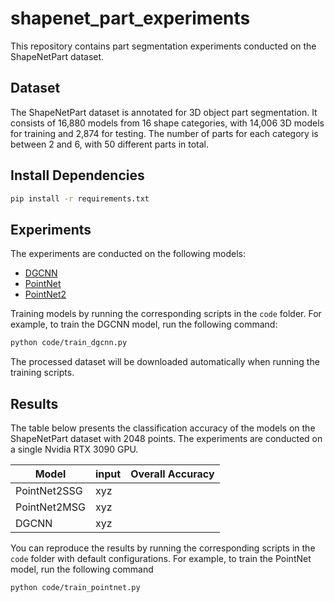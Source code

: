 # shapenet_part_experiments

This repository contains part segmentation experiments conducted on the ShapeNetPart dataset.

## Dataset

The ShapeNetPart dataset is annotated for 3D object part segmentation. It consists of 16,880 models
from 16 shape categories, with 14,006 3D models for training and 2,874 for testing. The number of parts for each
category is between 2 and 6, with 50 different parts in total.

## Install Dependencies

```bash
pip install -r requirements.txt
```

## Experiments

The experiments are conducted on the following models:

- [DGCNN](https://github.com/kentechx/x-dgcnn)
- [PointNet](https://github.com/kentechx/pointnet)
- [PointNet2](https://github.com/kentechx/pointnet)

Training models by running the corresponding scripts in the `code` folder. For example, to train the DGCNN model, run
the following command:

```bash
python code/train_dgcnn.py
```

The processed dataset will be downloaded automatically when running the training scripts.

## Results

The table below presents the classification accuracy of the models on the ShapeNetPart dataset with 2048 points.
The experiments are conducted on a single Nvidia RTX 3090 GPU.

| Model        | input | Overall Accuracy |
|--------------|-------|------------------|
| PointNet2SSG | xyz   |                  |
| PointNet2MSG | xyz   |                  |
| DGCNN        | xyz   |                  |

You can reproduce the results by running the corresponding scripts in the `code` folder with default configurations.
For example, to train the PointNet model, run the following command

```bash
python code/train_pointnet.py
```

